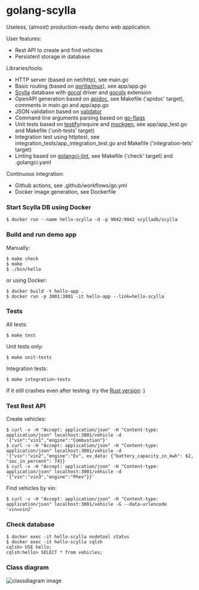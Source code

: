 # golang-scylla

Useless, (almost) production-ready demo web application.

User features:
- Rest API to create and find vehicles
- Persistent storage in database

Libraries/tools:
- HTTP server (based on net/http), see main.go
- Basic routing (based on [gorilla/mux](https://github.com/gorilla/mux)), see app/app.go
- [Scylla](https://www.scylladb.com) database with [gocql](https://github.com/scylladb/gocql) driver and [gocqlx](https://github.com/scylladb/gocqlx) extension
- OpenAPI generation based on [apidoc](https://github.com/spaceavocado/apidoc), see Makefile ('apidoc' target), comments in main.go and app/app.go
- JSON validation based on [validator](https://github.com/go-playground/validator)
- Command line arguments parsing based on [go-flags](https://github.com/jessevdk/go-flags)
- Unit tests based on [testify](https://github.com/stretchr/testify)/require and [mockgen](https://github.com/golang/mock), see app/app_test.go and Makefile ('unit-tests' target)
- Integration test using httptest, see integration_tests/app_integration_test.go and Makefile ('integration-tets' target)
- Linting based on [golangci-lint](https://golangci-lint.run/), see Makefile ('check' target) and .golangci.yaml

Continuous integration:
- Github actions, see .github/workflows/go.yml
- Docker image generation, see Dockerfile

### Start Scylla DB using Docker

```
$ docker run --name hello-scylla -d -p 9042:9042 scylladb/scylla
```

### Build and run demo app

Manually:
```
$ make check
$ make
$ ./bin/hello
```

or using Docker:
```
$ docker build -t hello-app .
$ docker run -p 3001:3001 -it hello-app --link=hello-scylla
```

### Tests

All tests:
```
$ make test
```

Unit tests only:
```
$ make unit-tests
```

Integration tests:
```
$ make integration-tests
```

If it still crashes even after testing:
try the [Rust version](https://github.com/bwalter/rust-axum-scylla) :)

### Test Rest API

Create vehicles:
```
$ curl -v -H "Accept: application/json" -H "Content-type: application/json" localhost:3001/vehicle -d '{"vin":"vin1","engine":"Combustion"}'
$ curl -v -H "Accept: application/json" -H "Content-type: application/json" localhost:3001/vehicle -d '{"vin":"vin2","engine":"Ev", ev_data: {"battery_capacity_in_kwh": 62, "soc_in_percent": 74}}
$ curl -v -H "Accept: application/json" -H "Content-type: application/json" localhost:3001/vehicle -d '{"vin":"vin3","engine":"Phev"}}'
```

Find vehicles by vin:
```
$ curl -v -H "Accept: application/json" -H "Content-type: application/json" localhost:3001/vehicle -G --data-urlencode 'vin=vin2'
```

### Check database

```
$ docker exec -it hello-scylla nodetool status
$ docker exec -it hello-scylla cqlsh
cqlsh> USE hello;
cqlsh:hello> SELECT * from vehicles;
```

### Class diagram

![classdiagram image](http://www.plantuml.com/plantuml/proxy?cache=no&src=https://raw.github.com/bwalter/golang-scylla/master/classdiagram.plantuml)
